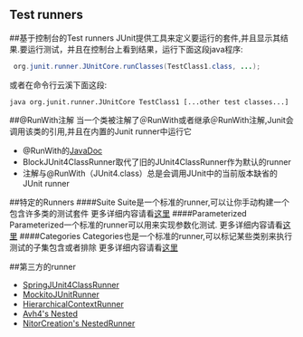 Test runners
------
##基于控制台的Test runners
JUnit提供工具来定义要运行的套件,并且显示其结果.要运行测试，并且在控制台上看到结果，运行下面这段java程序:
```java
 org.junit.runner.JUnitCore.runClasses(TestClass1.class, ...);
```
或者在命令行云溪下面这段:
```shell
java org.junit.runner.JUnitCore TestClass1 [...other test classes...]
```

##@RunWith注解
当一个类被注解了＠RunWith或者继承＠RunWith注解,Junit会调用该类的引用,并且在内置的Junit runner中运行它
- @RunWith的[JavaDoc](http://junit.org/javadoc/latest/org/junit/runner/RunWith.html)
- BlockJUnit4ClassRunner取代了旧的JUnit4ClassRunner作为默认的runner
- 注解与@RunWith（JUnit4.class）总是会调用JUnit中的当前版本缺省的JUnit runner

##特定的Runners
####Suite
Suite是一个标准的runner,可以让你手动构建一个包含许多类的测试套件
更多详细内容请看[这里](junit/base/suites.md)
####Parameterized
Parameterized一个标准的runner可以用来实现参数化测试.
更多详细内容请看[这里](junit/base/parameter_test.md)
####Categories
Categories也是一个标准的runner,可以标记某些类别来执行测试的子集包含或者排除
更多详细内容请看[这里](junit/base/categories.md)

##第三方的runner
- [SpringJUnit4ClassRunner](http://docs.spring.io/spring/docs/current/javadoc-api/org/springframework/test/context/junit4/SpringJUnit4ClassRunner.html)
- [MockitoJUnitRunner](http://site.mockito.org/mockito/docs/current/org/mockito/runners/MockitoJUnitRunner.html)
- [HierarchicalContextRunner](https://github.com/bechte/junit-hierarchicalcontextrunner/wiki)
- [Avh4's Nested](https://github.com/avh4/junit-nested)
- [NitorCreation's NestedRunner](https://github.com/NitorCreations/CoreComponents/tree/master/junit-runners)